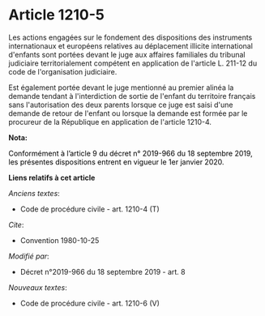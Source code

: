 # Article 1210-5

Les actions engagées sur le fondement des dispositions des instruments internationaux et européens relatives au déplacement
illicite international d'enfants sont portées devant le juge aux affaires familiales du tribunal judiciaire territorialement
compétent en application de l'article L. 211-12 du code de l'organisation judiciaire.

Est également portée devant le juge mentionné au premier alinéa la demande tendant à l'interdiction de sortie de l'enfant du
territoire français sans l'autorisation des deux parents lorsque ce juge est saisi d'une demande de retour de l'enfant ou
lorsque la demande est formée par le procureur de la République en application de l'article 1210-4.

**Nota:**

<font color="black">Conformément à l’article 9 du décret n° 2019-966 du 18 septembre 2019, les présentes dispositions entrent
en vigueur le 1er janvier 2020.</font>

**Liens relatifs à cet article**

_Anciens textes_:

  - Code de procédure civile - art. 1210-4 (T)

_Cite_:

  - Convention 1980-10-25

_Modifié par_:

  - Décret n°2019-966 du 18 septembre 2019 - art. 8

_Nouveaux textes_:

  - Code de procédure civile - art. 1210-6 (V)
